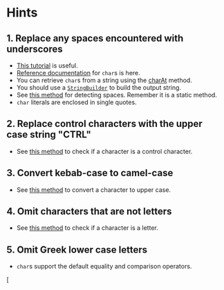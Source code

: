 # Hints

## 1. Replace any spaces encountered with underscores

- [This tutorial][chars-tutorial] is useful.
- [Reference documentation][chars-docs] for `char`s is here.
- You can retrieve `char`s from a string using the [charAt][char-at] method.
- You should use a [`StringBuilder`][string-builder] to build the output string.
- See [this method][iswhitespace] for detecting spaces. Remember it is a static method.
- `char` literals are enclosed in single quotes.

## 2. Replace control characters with the upper case string "CTRL"

- See [this method][iscontrol] to check if a character is a control character.

## 3. Convert kebab-case to camel-case

- See [this method][toupper] to convert a character to upper case.

## 4. Omit characters that are not letters

- See [this method][isLetter] to check if a character is a letter.

## 5. Omit Greek lower case letters

- `char`s support the default equality and comparison operators.

[chars-docs]: https://docs.oracle.com/en/java/javase/14/docs/api/java.base/java/lang/Character.html
[chars-tutorial]: https://docs.oracle.com/javase/tutorial/java/data/characters.html
[char-at]: https://docs.oracle.com/en/java/javase/14/docs/api/java.base/java/lang/String.html#charAt(int)
[string-builder]: https://docs.oracle.com/en/java/javase/14/docs/api/java.base/java/lang/StringBuilder.html
[iswhitespace]: https://docs.oracle.com/en/java/javase/14/docs/api/java.base/java/lang/Character.html#isWhitespace(char)
[iscontrol]: https://docs.oracle.com/en/java/javase/14/docs/api/java.base/java/lang/Character.html#isISOControl(char)
[toupper]: https://docs.oracle.com/en/java/javase/14/docs/api/java.base/java/lang/Character.html#toUpperCase(char)
[isLetter]: https://docs.oracle.com/en/java/javase/14/docs/api/java.base/java/lang/Character.html#isLetter(char)
[